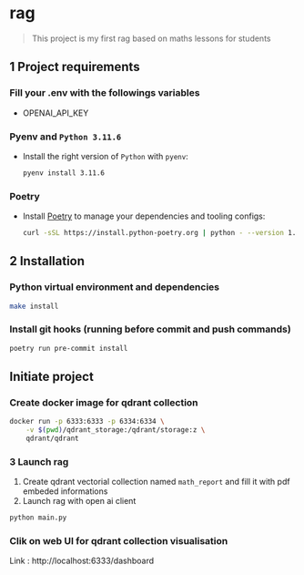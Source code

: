 # rag
> This project is my first rag based on maths lessons for students

## 1 Project requirements

### Fill your .env with the followings variables 

- OPENAI_API_KEY

### Pyenv and `Python 3.11.6`

- Install the right version of `Python` with `pyenv`:
  ```bash
  pyenv install 3.11.6
  ```

### Poetry

- Install [Poetry](https://python-poetry.org) to manage your dependencies and tooling configs:
  ```bash
  curl -sSL https://install.python-poetry.org | python - --version 1.7.0
  ```


## 2 Installation

### Python virtual environment and dependencies

```bash
make install
```

### Install git hooks (running before commit and push commands)

```bash
poetry run pre-commit install
```

## Initiate project 

### Create docker image for qdrant collection 

```bash
docker run -p 6333:6333 -p 6334:6334 \
    -v $(pwd)/qdrant_storage:/qdrant/storage:z \
    qdrant/qdrant
```

### 3 Launch rag

1. Create qdrant vectorial collection named `math_report` and fill it with pdf embeded informations 
2. Launch rag with open ai client 

```bash
python main.py
```

### Clik on web UI for qdrant collection visualisation

Link : http://localhost:6333/dashboard